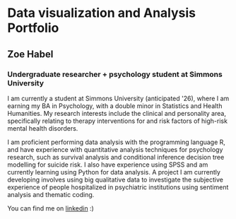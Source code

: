 # Data visualization and Analysis Portfolio
## Zoe Habel
### Undergraduate researcher + psychology student at Simmons University

I am currently a student at Simmons University (anticipated '26), 
where I am earning my BA in Psychology, with a double minor in Statistics and Health Humanities. 
My research interests include the clinical and personality area, specifically relating to therapy 
interventions for and risk factors of high-risk mental health disorders.

I am proficient performing data analysis with the programming language R, and have experience
with quantitative analysis techniques for psychology research, such as survival analysis
and conditional inference decision tree modelling for suicide risk. I also have experience 
using SPSS and am currently learning using Python for data analysis. A project I am currently
developing involves using big qualitative data to investigate the subjective experience of
people hospitalized in psychiatric institutions using sentiment analysis and thematic coding.

You can find me on [linkedin](https://www.linkedin.com/in/zoe-habel/) :)